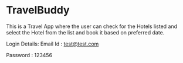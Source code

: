 # TravelBuddy

This is a Travel App where the user can check for the Hotels listed and select the Hotel from the list and book it based on preferred date.

Login Details:
Email Id : test@test.com

Password : 123456 
